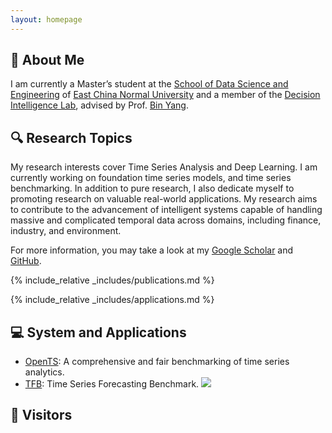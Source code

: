 ```yaml
---
layout: homepage
---
```


## 👋 About Me

I am currently a Master’s student at the [School of Data Science and Engineering](https://dase.ecnu.edu.cn/) of [East China Normal University](https://www.ecnu.edu.cn/) and a member of the [Decision Intelligence Lab](https://decisionintelligence.github.io/index), advised by Prof. [Bin Yang](https://binyangdk.github.io/). 



## 🔍 Research Topics

My research interests cover Time Series Analysis and Deep Learning. I am currently working on foundation time series models, and time series benchmarking. In addition to pure research, I also dedicate myself to promoting research on valuable real-world applications. My research aims to contribute to the advancement of intelligent systems capable of handling massive and complicated temporal data across domains, including finance, industry, and environment.

For more information, you may take a look at my [Google Scholar](https://scholar.google.com.hk/citations?user=Hal0V_AAAAAJ) and [GitHub](https://github.com/DevCrafterLZY).




{% include_relative _includes/publications.md %}



{% include_relative _includes/applications.md %}

## 💻 System and Applications

- [OpenTS](https://decisionintelligence.github.io/OpenTS/): A comprehensive and fair benchmarking of time series analytics.
- [TFB](https://github.com/decisionintelligence/TFB): Time Series Forecasting Benchmark.  ![](https://img.shields.io/github/stars/decisionintelligence/TFB)



## 👀 Visitors

<script type="text/javascript" id="clustrmaps" src="//clustrmaps.com/map_v2.js?d=Kjm4Zd-uz06fWWD_PHjAJjsN9m5JlhZQdGBD9fc-9Ig&cl=ffffff&w=a"></script>




